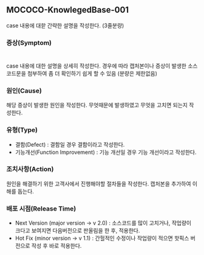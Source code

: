 ## MOCOCO-KnowlegedBase-001
case 내용에 대핟 간략한 설명을 작성한다. (3줄분량)

### 증상(Symptom)
#
case 내용에 대한 설명을 상세히 작성한다. 경우에 따라 캡처본이나 증상이 발생한 소스코드문을 첨부하여 좀 더 확인하기 쉽게 할 수 있음 (분량은 제한없음)

### 원인(Cause)
해당 증상이 발생한 원인을 작성한다. 무엇때문에 발생하였고 무엇을 고치면 되는지 작성한다.

### 유형(Type)
 - 결함(Defect) : 결함일 경우 결함이라고 작성한다.
 - 기능개선(Function Improvement) : 기능 개선일 경우 기능 개선이라고 작성한다.

### 조치사항(Action)
원인을 해결하기 위한 고객사에서 진행해야할 절차들을 작성한다. 캡처본을 추가하여 이해를 돕는다. 

### 배포 시점(Release Time)
 - Next Version (major version -> v 2.0) : 소스코드를 많이 고치거나, 작업량이 크다고 보여지면 다음버전으로 판올림을 한 후, 적용한다.
 - Hot Fix (minor version -> v 1.1) : 간헐적인 수정이나 작업량이 적으면 핫픽스 버전으로 작성 후 바로 적용한다.
 

